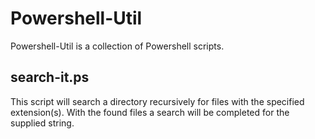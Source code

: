 # Powershell-Util

Powershell-Util is a collection of Powershell scripts.

## search-it.ps

This script will search a directory recursively for files with the specified extension(s).  With the found files a search will be completed for the supplied string.

